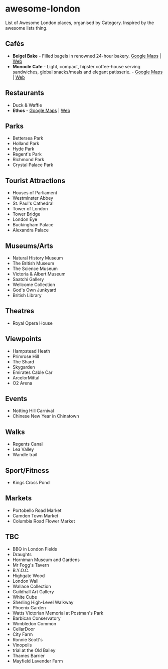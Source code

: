 # awesome-london
List of Awesome London places, organised by Category. Inspired by the awesome lists thing.

## Cafés
- **Beigel Bake** - Filled bagels in renowned 24-hour bakery. [Google Maps](https://goo.gl/maps/zNM5wU3FQjq) | [Web](https://www.facebook.com/beigelbake/)
- **Monocle Cafe** - Light, compact, hipster coffee-house serving sandwiches, global snacks/meals and elegant patisserie. - [Google Maps](https://www.google.co.uk/maps/place/Monocle+Caf%C3%A9/) | [Web](https://cafe.monocle.com/)

## Restaurants
- Duck & Waffle
- **Ethos** - [Google Maps](https://goo.gl/maps/tYuojvgbvN42) | [Web](http://www.ethosfoods.com/)

## Parks
- Bettersea Park
- Holland Park
- Hyde Park
- Regent's Park
- Richmond Park
- Crystal Palace Park

## Tourist Attractions
- Houses of Parliament
- Westminster Abbey
- St. Paul's Cathedral
- Tower of London
- Tower Bridge
- London Eye
- Buckingham Palace
- Alexandra Palace

## Museums/Arts
- Natural History Museum
- The British Museum
- The Science Museum
- Victoria & Albert Museum
- Saatchi Gallery
- Wellcome Collection
- God's Own Junkyard
- British Library

## Theatres
- Royal Opera House

## Viewpoints

- Hampstead Heath
- Primrose Hill
- The Shard
- Skygarden
- Emirates Cable Car
- ArcelorMittal
- O2 Arena

## Events

- Notting Hill Carnival
- Chinese New Year in Chinatown

## Walks

- Regents Canal
- Lea Valley
- Wandle trail

## Sport/Fitness
- Kings Cross Pond

## Markets
- Portobello Road Market
- Camden Town Market
- Columbia Road Flower Market

## TBC

- BBQ in London Fields
- Draughts
- Horniman Museum and Gardens
- Mr Fogg's Tavern
- B.Y.O.C.
- Highgate Wood
- London Wall
- Wallace Collection
- Guildhall Art Gallery
- White Cube
- Sherling High-Level Walkway
- Phoenix Garden
- Watts Victorian Memorial at Postman's Park
- Barbican Conservatory
- Wimbledon Common
- CellarDoor
- City Farm
- Ronnie Scott's
- Vinopolis
- trial at the Old Bailey
- Thames Barrier
- Mayfield Lavender Farm
